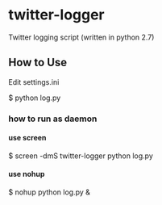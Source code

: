 twitter-logger
==============

Twitter logging script (written in python 2.7)

## How to Use
Edit settings.ini

$ python log.py

### how to run as daemon
#### use screen
 $ screen -dmS twitter-logger python log.py

#### use nohup
 $ nohup python log.py &

